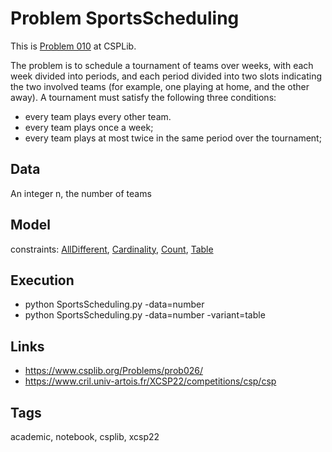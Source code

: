 # Problem SportsScheduling

This is [Problem 010](https://www.csplib.org/Problems/prob010/) at CSPLib.

The problem is to schedule a tournament of teams over weeks, with each week divided into  periods, and each period divided into two slots
indicating the two involved teams (for example, one playing at home, and the other away). A tournament must satisfy the following three conditions:
 - every team plays every other team.
 - every team plays once a week;
 - every team plays at most twice in the same period over the tournament;

## Data
  An integer n, the number of teams

## Model
  constraints: [AllDifferent](http://pycsp.org/documentation/constraints/AllDifferent), [Cardinality](http://pycsp.org/documentation/constraints/Cardinality), [Count](http://pycsp.org/documentation/constraints/Count), [Table](http://pycsp.org/documentation/constraints/Table)

## Execution
  - python SportsScheduling.py -data=number
  - python SportsScheduling.py -data=number -variant=table

## Links
  - https://www.csplib.org/Problems/prob026/
  - https://www.cril.univ-artois.fr/XCSP22/competitions/csp/csp

## Tags
  academic, notebook, csplib, xcsp22
